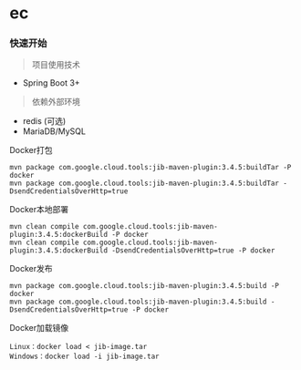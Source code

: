 # ec

### 快速开始
> 项目使用技术
- Spring Boot 3+
> 依赖外部环境
- redis (可选)
- MariaDB/MySQL


Docker打包


    mvn package com.google.cloud.tools:jib-maven-plugin:3.4.5:buildTar -P docker
    mvn package com.google.cloud.tools:jib-maven-plugin:3.4.5:buildTar -DsendCredentialsOverHttp=true

Docker本地部署


    mvn clean compile com.google.cloud.tools:jib-maven-plugin:3.4.5:dockerBuild -P docker
    mvn clean compile com.google.cloud.tools:jib-maven-plugin:3.4.5:dockerBuild -DsendCredentialsOverHttp=true -P docker

Docker发布


    mvn package com.google.cloud.tools:jib-maven-plugin:3.4.5:build -P docker
    mvn package com.google.cloud.tools:jib-maven-plugin:3.4.5:build -DsendCredentialsOverHttp=true -P docker


Docker加载镜像

    Linux：docker load < jib-image.tar
    Windows：docker load -i jib-image.tar


